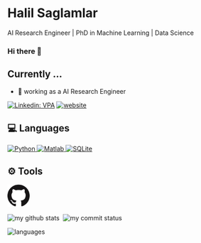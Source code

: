 

<!--
**hsaglamlar/hsaglamlar** is a ✨ _special_ ✨ repository because its `README.md` (this file) appears on your GitHub profile.

Here are some ideas to get you started:


- 👯 I’m looking to collaborate on ...
- 🤔 I’m looking for help with ...
- 💬 Ask me about ...
- 📫 How to reach me: ...
- 😄 Pronouns: ...
- ⚡ Fun fact: ...
-->

# Halil Saglamlar

AI Research Engineer | PhD in Machine Learning | Data Science

### Hi there 👋

## Currently ...
- 🔭 working as a AI Research Engineer


[![Linkedin: VPA](https://img.shields.io/badge/linkedin-%230077B5.svg?&style=for-the-badge&logo=linkedin&logoColor=white)](https://www.linkedin.com/in/hsaglamlar)
[![website](https://img.shields.io/badge/gmail-f1f2f6.svg?&style=for-the-badge&logo=gmail&logoColor=red)](mailto:hsaglamlar@gmail.com)



## 💻 Languages

<a href="#" target="_blank"> <img src="https://www.python.org/static/community_logos/python-logo.png" alt="Python" height="50"/> </a>
<a href="#" target="_blank"> <img src="https://www.marinetraining.eu/sites/default/files/styles/course_view/public/course/Matlab-Logo.png?itok=VGTH9xL0" alt="Matlab" height="50"/> </a>
<a href="#" target="_blank"> <img src="https://1000logos.net/wp-content/uploads/2020/08/SQLite-Logo.jpg" alt="SQLite" height="50"/> </a>

  
## ⚙ Tools
<p align="left">
<a href="#" target="_blank"> <img src="https://raw.githubusercontent.com/github/explore/78df643247d429f6cc873026c0622819ad797942/topics/github/github.png" alt="gitHub" height="50"/> </a>
</p>
<p align="left">
<img src="https://github-readme-stats.vercel.app/api?username=hsaglamlar&theme=chartreuse-dark" alt="my github stats" width="45%"/>&nbsp;
<img src="https://github-readme-streak-stats.herokuapp.com/?user=hsaglamlar&theme=chartreuse-dark" alt="my commit status" width="45%" /> </p>
<p> <img src="https://github-readme-stats.vercel.app/api/top-langs/?username=hsaglamlar&theme=chartreuse-dark&layout=compact" alt="languages" width="45%" > </p> 


